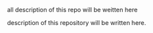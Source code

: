 
all description  of this repo will be weitten here

description of this repository will be written here.
